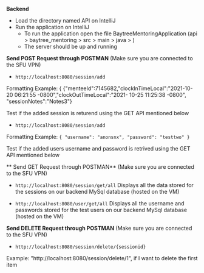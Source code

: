 **Backend**

- Load the directory named API on IntelliJ
- Run the application on IntelliJ
    - To run the application open the file BaytreeMentoringApplication (api > baytree_mentoring > src > main > java > )
    - The server should be up and running 



**Send POST Request through POSTMAN**
(Make sure you are connected to the SFU VPN)


- `http://localhost:8080/session/add`

Formatting Example: { {"menteeId":7145682,"clockInTimeLocal":"2021-10-20 06:21:55 -0800","clockOutTimeLocal":"2021- 10-25 11:25:38 -0800", "sessionNotes":"Notes3"}

Test if the added session is returend using the GET API mentioned below

- `http://localhost:8080/session/add`

Formatting Example: 
`{ "username": "anonsnx", "password": "testtwo" }`

Test if the added users username and password is retrived using the GET API mentioned below


** Send GET Request through POSTMAN** 
(Make sure you are connected to the SFU VPN)


- `http://localhost:8080/session/get/all`
Displays all the data stored for the sessions on our backend MySql database (hosted on the VM)


- `http://localhost:8080/user/get/all`
Displays all the username and passwords stored for the test users on our backend MySql database (hosted on the VM)


**Send DELETE Request through POSTMAN**
(Make sure you are connected to the SFU VPN)

- `http://localhost:8080/session/delete/{sessionid}`

Example: "http://localhost:8080/session/delete/1", if I want to delete the first item

